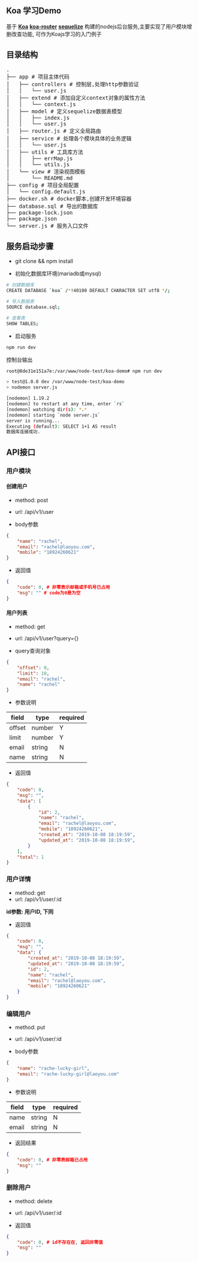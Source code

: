## Koa 学习Demo

基于 **[Koa](https://github.com/koajs/koa)** **[koa-router](https://github.com/ZijianHe/koa-router)** **[sequelize](https://github.com/sequelize/sequelize)** 构建的nodejs后台服务,主要实现了用户模块增删改查功能, 可作为Koajs学习的入门例子

## 目录结构

<pre>
.
├── app # 项目主体代码
│   ├── controllers # 控制层,处理http参数验证
│   │   └── user.js
│   ├── extend # 添加自定义context对象的属性方法
│   │   └── context.js
│   ├── model # 定义sequelize数据表模型
│   │   ├── index.js
│   │   └── user.js
│   ├── router.js # 定义全局路由
│   ├── service # 处理各个模块具体的业务逻辑
│   │   └── user.js
│   ├── utils # 工具库方法
│   │   ├── errMap.js
│   │   └── utils.js
│   └── view # 渲染视图模板
│       └── README.md
├── config # 项目全局配置
│   └── config.default.js
├── docker.sh # docker脚本,创建开发环境容器
├── database.sql # 导出的数据库
├── package-lock.json
├── package.json
└── server.js # 服务入口文件
</pre>

## 服务启动步骤

- git clone && npm install

- 初始化数据库环境(mariadb或mysql)

```bash
# 创建数据库
CREATE DATABASE `koa` /*!40100 DEFAULT CHARACTER SET utf8 */;

# 导入数据表
SOURCE database.sql;

# 查看表
SHOW TABLES;
```

- 启动服务

```bash
npm run dev
```

控制台输出

```bash
root@8de31e151a7e:/var/www/node-test/koa-demo# npm run dev

> test@1.0.0 dev /var/www/node-test/koa-demo
> nodemon server.js

[nodemon] 1.19.2
[nodemon] to restart at any time, enter `rs`
[nodemon] watching dir(s): *.*
[nodemon] starting `node server.js`
server is running...
Executing (default): SELECT 1+1 AS result
数据库连接成功.
```

## API接口

### 用户模块

#### 创建用户

- method: post
- url: /api/v1/user

- body参数

```json
{
    "name": "rachel",
    "email": "rachel@laoyou.com",
    "mobile": "18924260621"
}
```

- 返回值

```json
{
    "code": 0, # 非零表示邮箱或手机号已占用
    "msg": "" # code为0是为空
}
```

#### 用户列表

- method: get
- url: /api/v1/user?query={}

- query查询对象

```json
{
    "offset": 0,
    "limit": 10,
    "email": "rachel",
    "name": "rachel"
}
```

- 参数说明

|field|type|required|
|-----|----|--------|
|offset|number|Y|
|limit|number|Y|
|email|string|N|
|name|string|N|

- 返回值

```json
{
    "code": 0,
    "msg": "",
    "data": [
        {
            "id": 2,
            "name": "rachel",
            "email": "rachel@laoyou.com",
            "mobile": "18924260621",
            "created_at": "2019-10-08 18:19:59",
            "updated_at": "2019-10-08 18:19:59",
        }
    ],
    "total": 1
}
```

### 用户详情

- method: get
- url: /api/v1/user/:id

**id参数: 用户ID, 下同**

- 返回值

```json
{
    "code": 0,
    "msg": "",
    "data": {
        "created_at": "2019-10-08 18:19:59",
        "updated_at": "2019-10-08 18:19:59",
        "id": 2,
        "name": "rachel",
        "email": "rachel@laoyou.com",
        "mobile": "18924260621"
    }
}
```

### 编辑用户

- method: put
- url: /api/v1/user/:id

- body参数

```json
{
    "name": "rache-lucky-girl",
    "email": "rache-lucky-girl@laoyou.com"
}
```

- 参数说明

|field|type|required|
|-----|----|--------|
|name|string|N|
|email|string|N|

- 返回结果

```json
{
    "code": 0, # 非零表邮箱已占用
    "msg": ""
}
```

### 删除用户

- method: delete
- url: /api/v1/user/:id

- 返回值

```json
{
    "code": 0, # id不存在在, 返回非零值
    "msg": ""
}
```

